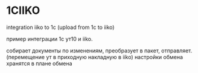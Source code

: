 # 1CIIKO
integration iiko to 1c (upload from 1c to iiko)

пример интеграции 1с ут10  и iiko.

собирает документы по изменениям, преобразует в пакет, отправляет.(перемещение ут в приходную накладную в iiko)
настройки обмена хранятся в плане обмена